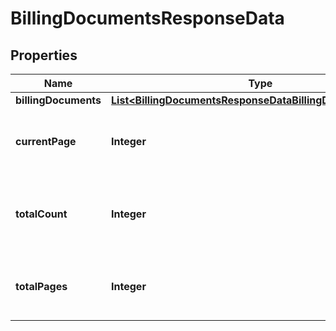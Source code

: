 

# BillingDocumentsResponseData


## Properties

| Name | Type | Description | Notes |
|------------ | ------------- | ------------- | -------------|
|**billingDocuments** | [**List&lt;BillingDocumentsResponseDataBillingDocumentsInner&gt;**](BillingDocumentsResponseDataBillingDocumentsInner.md) |  |  |
|**currentPage** | **Integer** | The current page among all of the total_pages |  |
|**totalCount** | **Integer** | The total number of records returned counting all pages |  |
|**totalPages** | **Integer** | The total number of pages the user can go through |  |



